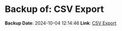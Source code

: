 # Backup of: CSV Export

**Backup Date**: 2024-10-04 12:14:46
**Link**: [CSV Export](https://przemienniki.eu/eksport-danych/csv/)
